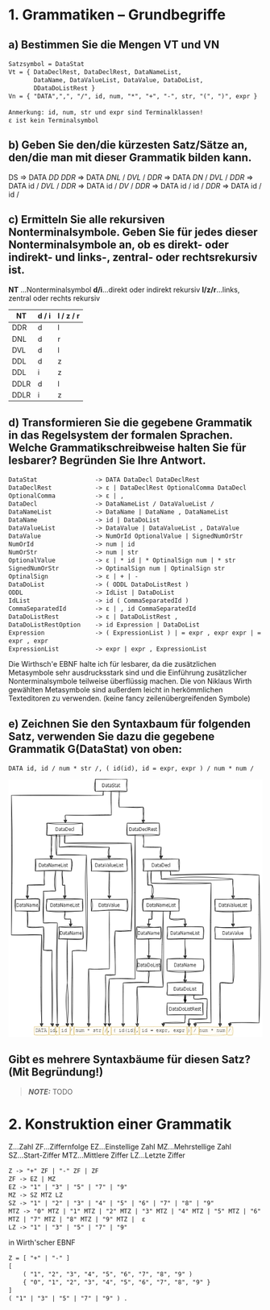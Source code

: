 # 1. Grammatiken – Grundbegriffe

## a) Bestimmen Sie die Mengen VT und VN
```
Satzsymbol = DataStat
Vt = { DataDeclRest, DataDeclRest, DataNameList, 
       DataName, DataValueList, DataValue, DataDoList,
       DDataDoListRest }
Vn = { "DATA",",", "/", id, num, "*", "+", "-", str, "(", ")", expr }

Anmerkung: id, num, str und expr sind Terminalklassen!
ε ist kein Terminalsymbol
```

## b) Geben Sie den/die kürzesten Satz/Sätze an, den/die man mit dieser Grammatik bilden kann.

DS => DATA *DD* *DDR* =>
DATA *DNL* / *DVL* / *DDR* =>
DATA *DN* / *DVL* / *DDR* =>
DATA id / *DVL* / *DDR* =>
DATA id / *DV* / *DDR* =>
DATA id / id / *DDR* =>
DATA id / id /

## c) Ermitteln Sie alle rekursiven Nonterminalsymbole. Geben Sie für jedes dieser Nonterminalsymbole an, ob es direkt- oder indirekt- und links-, zentral- oder rechtsrekursiv ist.

**NT** ...Nonterminalsymbol
**d/i**...direkt oder indirekt rekursiv
**l/z/r**...links, zentral oder rechts rekursiv

| NT  | d / i | l / z / r |
|---  |---    | ---       |
| DDR  |   d |  l   |
| DNL  |   d |  r   |
| DVL  |   d |  l   |
| DDL  |   d |  z   |
| DDL  |   i |  z   |
| DDLR |   d |  l   |
| DDLR |   i |  z   |


## d) Transformieren Sie die gegebene Grammatik in das Regelsystem der formalen Sprachen. Welche Grammatikschreibweise halten Sie für lesbarer? Begründen Sie Ihre Antwort.

```
DataStat                -> DATA DataDecl DataDeclRest
DataDeclRest            -> ε | DataDeclRest OptionalComma DataDecl
OptionalComma           -> ε | ,
DataDecl                -> DataNameList / DataValueList /
DataNameList            -> DataName | DataName , DataNameList
DataName                -> id | DataDoList
DataValueList           -> DataValue | DataValueList , DataValue
DataValue               -> NumOrId OptionalValue | SignedNumOrStr
NumOrId                 -> num | id
NumOrStr                -> num | str
OptionalValue           -> ε | * id | * OptinalSign num | * str
SignedNumOrStr          -> OptinalSign num | OptinalSign str
OptinalSign             -> ε | + | -
DataDoList              -> ( ODDL DataDoListRest )
ODDL                    -> IdList | DataDoList
IdList                  -> id ( CommaSeparatedId ) 
CommaSeparatedId        -> ε | , id CommaSeparatedId
DataDoListRest          -> ε | DataDoListRest , 
DataDoListRestOption    -> id Expression | DataDoList
Expression              -> ( ExpressionList ) | = expr , expr expr | = expr , expr
ExpressionList          -> expr | expr , ExpressionList
```

Die Wirthsch'e EBNF halte ich für lesbarer, da die zusätzlichen Metasymbole sehr
ausdrucksstark sind und die Einführung zusätzlicher Nonterminalsymbole teilweise überflüssig machen. Die von Niklaus Wirth gewählten Metasymbole sind außerdem leicht in herkömmlichen Texteditoren zu verwenden. (keine fancy zeilenübergreifenden Symbole)


## e) Zeichnen Sie den Syntaxbaum für folgenden Satz, verwenden Sie dazu die gegebene Grammatik G(DataStat) von oben:
```
DATA id, id / num * str /, ( id(id), id = expr, expr ) / num * num /
```

![Syntaxtree](pictures/Syntaxtree.png)

## Gibt es mehrere Syntaxbäume für diesen Satz? (Mit Begründung!)

 >**_NOTE:_**
TODO



# 2. Konstruktion einer Grammatik

Z...Zahl
ZF...Ziffernfolge
EZ...Einstellige Zahl
MZ...Mehrstellige Zahl
SZ...Start-Ziffer
MTZ...Mittlere Ziffer
LZ...Letzte Ziffer

```
Z -> "+" ZF | "-" ZF | ZF
ZF -> EZ | MZ
EZ -> "1" | "3" | "5" | "7" | "9" 
MZ -> SZ MTZ LZ
SZ -> "1" | "2" | "3" | "4" | "5" | "6" | "7" | "8" | "9"
MTZ -> "0" MTZ | "1" MTZ | "2" MTZ | "3" MTZ | "4" MTZ | "5" MTZ | "6" MTZ | "7" MTZ | "8" MTZ | "9" MTZ |  ε
LZ -> "1" | "3" | "5" | "7" | "9"
```

in Wirth'scher EBNF
```
Z = [ "+" | "-" ] 
[
    ( "1", "2", "3", "4", "5", "6", "7", "8", "9" )
    { "0", "1", "2", "3", "4", "5", "6", "7", "8", "9" }
]
( "1" | "3" | "5" | "7" | "9" ) .
```

